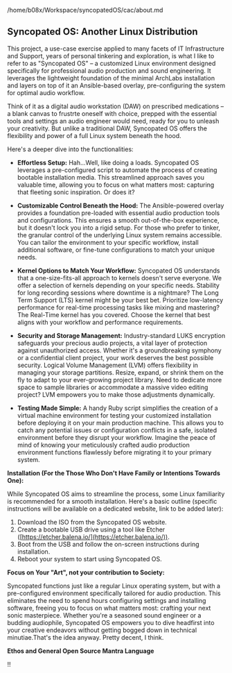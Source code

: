 /home/b08x/Workspace/syncopatedOS/cac/about.md
## Syncopated OS: Another Linux Distribution

This project, a use-case exercise applied to many facets of IT Infrastructure and Support, years of personal tinkering and exploration, is what I like to refer to as "Syncopated OS" – a customized Linux environment designed specifically for professional audio production and sound engineering. It leverages the lightweight foundation of the minimal ArchLabs installation and layers on top of it an Ansible-based overlay, pre-configuring the system for optimal audio workflow. 

Think of it as a digital audio workstation (DAW) on prescribed medications – a blank canvas to frustrte oneself with choice, prepped with the essential tools and settings an audio engineer would need, ready for you to unleash your creativity. But unlike a traditional DAW, Syncopated OS offers the flexibility and power of a full Linux system beneath the hood.

Here's a deeper dive into the functionalities:

* **Effortless Setup:** Hah...Well, like doing a loads. Syncopated OS leverages a pre-configured script to automate the process of creating bootable installation media. This streamlined approach saves you valuable time, allowing you to focus on what matters most: capturing that fleeting sonic inspiration. Or does it?

* **Customizable Control Beneath the Hood:**  The Ansible-powered overlay provides a foundation pre-loaded with essential audio production tools and configurations. This ensures a smooth out-of-the-box experience, but it doesn't lock you into a rigid setup. For those who prefer to tinker, the granular control of the underlying Linux system remains accessible. You can tailor the environment to your specific workflow, install additional software, or fine-tune configurations to match your unique needs.

* **Kernel Options to Match Your Workflow:**  Syncopated OS understands that a one-size-fits-all approach to kernels doesn't serve everyone. We offer a selection of kernels depending on your specific needs. Stability for long recording sessions where downtime is a nightmare? The Long Term Support (LTS) kernel might be your best bet. Prioritize low-latency performance for real-time processing tasks like mixing and mastering? The Real-Time kernel has you covered. Choose the kernel that best aligns with your workflow and performance requirements. 

* **Security and Storage Management:**  Industry-standard LUKS encryption safeguards your precious audio projects, a vital layer of protection against unauthorized access. Whether it's a groundbreaking symphony or a confidential client project, your work deserves the best possible security.  Logical Volume Management (LVM) offers flexibility in managing your storage partitions. Resize, expand, or shrink them on the fly to adapt to your ever-growing project library. Need to dedicate more space to sample libraries or accommodate a massive video editing project? LVM empowers you to make those adjustments dynamically.

* **Testing Made Simple:**  A handy Ruby script simplifies the creation of a virtual machine environment for testing your customized installation before deploying it on your main production machine. This allows you to catch any potential issues or configuration conflicts in a safe, isolated environment before they disrupt your workflow. Imagine the peace of mind of knowing your meticulously crafted audio production environment functions flawlessly before migrating it to your primary system. 

**Installation (For the Those Who Don't Have Family or Intentions Towards One):**

While Syncopated OS aims to streamline the process, some Linux familiarity is recommended for a smooth installation. Here's a basic outline (specific instructions will be available on a dedicated website, link to be added later):

1. Download the ISO from the Syncopated OS website.
2. Create a bootable USB drive using a tool like Etcher ([https://etcher.balena.io/](https://etcher.balena.io/)).
3. Boot from the USB and follow the on-screen instructions during installation.
4. Reboot your system to start using Syncopated OS.

**Focus on Your "Art", not your contribution to Society:**

Syncopated functions just like a regular Linux operating system, but with a pre-configured environment specifically tailored for audio production. This eliminates the need to spend hours configuring settings and installing software, freeing you to focus on what matters most: crafting your next sonic masterpiece. Whether you're a seasoned sound engineer or a budding audiophile, Syncopated OS empowers you to dive headfirst into your creative endeavors without getting bogged down in technical minutiae.That's the idea anyway. Pretty decent, I think.

**Ethos and General Open Source Mantra Language**

!!

